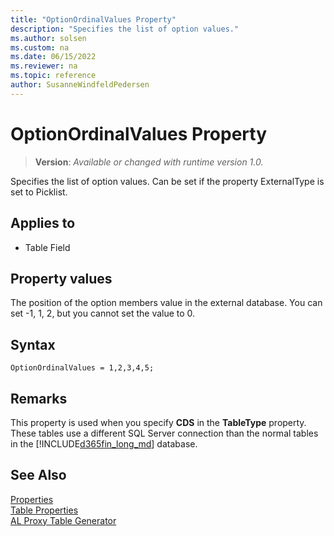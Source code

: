 ```yaml
---
title: "OptionOrdinalValues Property"
description: "Specifies the list of option values."
ms.author: solsen
ms.custom: na
ms.date: 06/15/2022
ms.reviewer: na
ms.topic: reference
author: SusanneWindfeldPedersen
---
```

[//]: # (START>DO_NOT_EDIT)
[//]: # (IMPORTANT:Do not edit any of the content between here and the END>DO_NOT_EDIT.)
[//]: # (Any modifications should be made in the .xml files in the ModernDev repo.)
# OptionOrdinalValues Property
> **Version**: _Available or changed with runtime version 1.0._

Specifies the list of option values. Can be set if the property ExternalType is set to Picklist.

## Applies to
-   Table Field

[//]: # (IMPORTANT: END>DO_NOT_EDIT)


## Property values

The position of the option members value in the external database. You can set -1, 1, 2, but you cannot set the value to 0. 

## Syntax

```AL
OptionOrdinalValues = 1,2,3,4,5;
```

## Remarks

This property is used when you specify **CDS** in the **TableType** property. These tables use a different SQL Server connection than the normal tables in the [!INCLUDE[d365fin_long_md](../includes/d365fin_long_md.md)] database.  

## See Also  

[Properties](devenv-properties.md)  
[Table Properties](devenv-table-properties.md)  
[AL Proxy Table Generator](../devenv-al-table-proxy-generator.md)  
